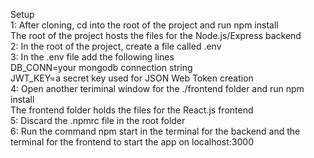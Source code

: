 Setup  
1: After cloning, cd into the root of the project and run npm install  
The root of the project hosts the files for the Node.js/Express backend  
2: In the root of the project, create a file called .env  
3: In the .env file add the following lines  
DB_CONN=your mongodb connection string  
JWT_KEY=a secret key used for JSON Web Token creation  
4: Open another teriminal window for the ./frontend folder and run npm install  
The frontend folder holds the files for the React.js frontend  
5: Discard the .npmrc file in the root folder  
6: Run the command npm start in the terminal for the backend and the terminal for the frontend to start the app on localhost:3000  


 
